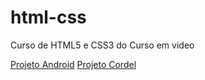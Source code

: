 # html-css
 Curso de HTML5 e CSS3 do Curso em video
 
 <a href="desafios/modulo02/desafio-010/progeto-android/index.html" target="_blank">Projeto Android</a>
 <a href="desafios/modulo02/desafio-012/projeto cordel/index.html">Projeto Cordel</a>
